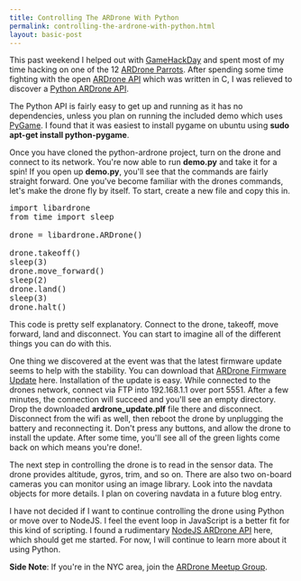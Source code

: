 ```yaml
---
title: Controlling The ARDrone With Python
permalink: controlling-the-ardrone-with-python.html
layout: basic-post
---
```


This past weekend I helped out with [GameHackDay](http://gamehackday.org) and spent most of my time hacking on one of the 12 [ARDrone Parrots](http://ardrone.parrot.com). After spending some time fighting with the open [ARDrone API](https://projects.ardrone.org/) which was written in C, I was relieved to discover a [Python ARDrone API](https://github.com/venthur/python-ardrone).

The Python API is fairly easy to get up and running as it has no dependencies, unless you plan on running the included demo which uses [PyGame](http://pygame.org/). I found that it was easiest to install pygame on ubuntu using **sudo apt-get install python-pygame**.

Once you have cloned the python-ardrone project, turn on the drone and connect to its network. You're now able to run **demo.py** and take it for a spin! If you open up **demo.py**, you'll see that the commands are fairly straight forward. One you've become familiar with the drones commands, let's make the drone fly by itself. To start, create a new file and copy this in.


<pre>
import libardrone
from time import sleep

drone = libardrone.ARDrone()

drone.takeoff()
sleep(3)
drone.move_forward()
sleep(2)
drone.land()
sleep(3)
drone.halt()
</pre>


This code is pretty self explanatory. Connect to the drone, takeoff, move forward, land and disconnect. You can start to imagine all of the different things you can do with this.

One thing we discovered at the event was that the latest firmware update seems to help with the stability. You can download that [ARDrone Firmware Update](http://www.parrot.com/catalog/downloads/ar-drone/) here. Installation of the update is easy. While connected to the drones network, connect via FTP into 192.168.1.1 over port 5551. After a few minutes, the connection will succeed and you'll see an empty directory. Drop the downloaded **ardrone_update.plf** file there and disconnect. Disconnect from the wifi as well, then reboot the drone by unplugging the battery and reconnecting it. Don't press any buttons, and allow the drone to install the update. After some time, you'll see all of the green lights come back on which means you're done!.

The next step in controlling the drone is to read in the sensor data. The drone provides altitude, gyros, trim, and so on. There are also two on-board cameras you can monitor using an image library. Look into the navdata objects for more details. I plan on covering navdata in a future blog entry.

I have not decided if I want to continue controlling the drone using Python or move over to NodeJS. I feel the event loop in JavaScript is a better fit for this kind of scripting. I found a rudimentary [NodeJS ARDrone API](https://github.com/timjb/node-ardrone) here, which should get me started. For now, I will continue to learn more about it using Python.

**Side Note**: If you're in the NYC area, join the [ARDrone Meetup Group](http://www.meetup.com/ardrone/).
